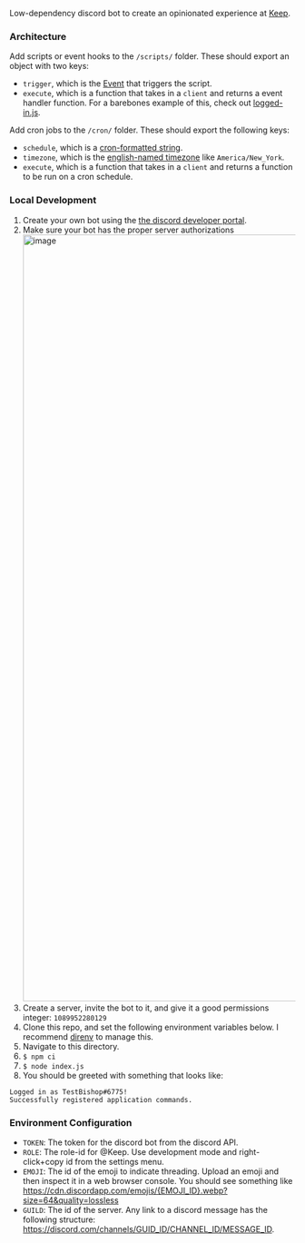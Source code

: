 Low-dependency discord bot to create an opinionated experience at [Keep](https://keep.network/).

### Architecture
Add scripts or event hooks to the `/scripts/` folder. These should export an
object with two keys:
+ `trigger`, which is the
  [Event](https://discord.js.org/#/docs/discord.js/main/typedef/Events) that
  triggers the script.
+ `execute`, which is a function that takes in a `client` and returns a event
  handler function. For a barebones example of this, check out
  [logged-in.js](https://github.com/thesis/bishop/blob/4757eab67b6751a361a8f09499cc97daf587e41f/scripts/logged-in.js).

Add cron jobs to the `/cron/` folder. These should export the following keys:
+ `schedule`, which is a [cron-formatted string](https://crontab.guru/).
+ `timezone`, which is the [english-named
  timezone](https://code2care.org/pages/java-timezone-list-utc-gmt-offset) like
  `America/New_York`.
+ `execute`, which is a function that takes in a `client` and returns a
  function to be run on a cron schedule.

### Local Development
1. Create your own bot using the [the discord developer portal](https://discord.com/developers/applications).
1. Make sure your bot has the proper server authorizations <img width="1351" alt="image" src="https://user-images.githubusercontent.com/1045160/208538427-77f0dfdd-3629-49f3-9366-41b934c6cb05.png">
1. Create a server, invite the bot to it, and give it a good permissions integer: `1089952280129` 
1. Clone this repo, and set the following environment variables below. I
   recommend [direnv](https://direnv.net/) to manage this.
1. Navigate to this directory.
1. `$ npm ci`
1. `$ node index.js`
1. You should be greeted with something that looks like:

```
Logged in as TestBishop#6775!
Successfully registered application commands.
```


### Environment Configuration

+ `TOKEN`: The token for the discord bot from the discord API.
+ `ROLE`: The role-id for @Keep. Use development mode and right-click+copy id from the settings menu.
+ `EMOJI`: The id of the emoji to indicate threading. Upload an emoji and then
  inspect it in a web browser console. You should see something like
  https://cdn.discordapp.com/emojis/{EMOJI_ID}.webp?size=64&quality=lossless
+ `GUILD`: The id of the server. Any link to a discord message has the
  following structure:
  https://discord.com/channels/GUID_ID/CHANNEL_ID/MESSAGE_ID.
